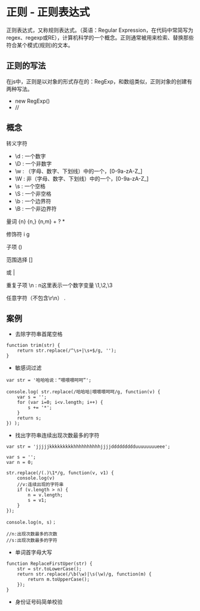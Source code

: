# 正则 - 正则表达式

正则表达式，又称规则表达式。（英语：Regular Expression，在代码中常简写为regex、regexp或RE），计算机科学的一个概念。正则通常被用来检索、替换那些符合某个模式(规则)的文本。

## 正则的写法

在js中，正则是以对象的形式存在的：RegExp，和数组类似，正则对象的创建有两种写法。
- new RegExp()
- //

## 概念

转义字符

- \d : 一个数字
- \D : 一个非数字
- \w : （字母、数字、下划线）中的一个，[0-9a-zA-Z_]
- \W : 非（字母、数字、下划线）中的一个，[0-9a-zA-Z_]
- \s : 一个空格
- \S : 一个非空格
- \b : 一个边界符
- \B : 一个非边界符

量词
{n}
{n,}
{n,m}
+
?
*

修饰符
i
g

子项
()

范围选择
[]

或
|

重复子项
\n : n这里表示一个数字变量
\1,\2,\3

任意字符（不包含\r\n）
.

## 案例
-   去除字符串首尾空格

```
function trim(str) {
    return str.replace(/^\s+|\s+$/g, '');
}
```

-   敏感词过滤

```
var str = '哈哈哈说：“喂喂喂呵呵”';

console.log( str.replace(/哈哈哈|喂喂喂呵呵/g, function(v) {
    var s = '';
    for (var i=0; i<v.length; i++) {
        s += '*';
    }
    return s;
}) );
```

-   找出字符串连续出现次数最多的字符

```
var str = 'jjjjjkkkkkkkkkhhhhhhhhhhjjjjddddddddduuuuuuuueee';

var s = '';
var n = 0;

str.replace(/(.)\1*/g, function(v, v1) {
    console.log(v)
    //v:连续出现的字符串
    if (v.length > n) {
        n = v.length;
        s = v1;
    }
});

console.log(n, s)；

//n:出现次数最多的次数
//s:出现次数最多的字符
```

-   单词首字母大写

```
function ReplaceFirstUper(str) {
    str = str.toLowerCase();
    return str.replace(/\b(\w)|\s(\w)/g, function(m) {
        return m.toUpperCase();  
    });
}
```

-   身份证号码简单校验
